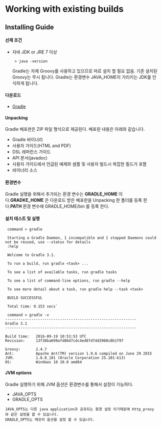 Working with existing builds
============================

Installing Guide
----------------

#### 선제 조건

-	자바 JDK or JRE 7 이상

	<code> > java -version</code>

	Gradle는 자체 Groovy를 사용하고 있으므로 따로 설치 할 필요 없음. 기존 설치된 Groovy는 무시 됩니다. Gradle는 환경변수 JAVA_HOME이 가리키는 JDK를 인식하게 됩니다.

#### 다운로드

-	[Gradle](https://gradle.org/gradle-download/?_ga=1.189349292.625007235.1481683464)

#### Unpacking

Gradle 배포판은 ZIP 파일 형식으로 제공된다. 배포된 내용은 아래와 같습니다.

-	Gradle 바이너리
-	사용자 가이드(HTML and PDF)
-	DSL 레퍼런스 가이드
-	API 문서(javadoc)
-	사용자 가이드에서 언급된 예제와 샘플 및 사용자 빌드시 복잡한 필드가 포함
-	바이너리 소스

#### 환경변수

Gradle 실행을 위해서 추가되는 환경 변수는 **GRADLE_HOME** 이다.**GRADKE_HOME** 은 다운로드 받은 배포판을 Unpacking 한 폴더를 등록 한다.**PATH** 환경 변수에 GRADLE_HOME/bin 를 등록 한다.

#### 설치 테스트 및 실행

```
 command > gradle

 Starting a Gradle Daemon, 1 incompatible and 1 stopped Daemons could not be reused, use --status for details
 :help

 Welcome to Gradle 3.1.

 To run a build, run gradle <task> ...

 To see a list of available tasks, run gradle tasks

 To see a list of command-line options, run gradle --help

 To see more detail about a task, run gradle help --task <task>

 BUILD SUCCESSFUL

 Total time: 9.153 secs`

 command > gradle -v
------------------------------------------------------------
Gradle 3.1
------------------------------------------------------------

Build time:   2016-09-19 10:53:53 UTC
Revision:     13f38ba699afd86d7cdc4ed8fd7dd3960c0b1f97

Groovy:       2.4.7
Ant:          Apache Ant(TM) version 1.9.6 compiled on June 29 2015
JVM:          1.8.0_101 (Oracle Corporation 25.101-b13)
OS:           Windows 10 10.0 amd64

```

#### JVM options

Gradle 실행하기 위해 JVM 옵션은 환경변수를 통해서 설정이 가능하다.

-	JAVA_OPTS
-	GRADLE_OPTS

```
JAVA_OPTS는 다른 java application과 공유되는 환경 설정 이기때문에 Http_proxy 와 같은 설정을 할 수 있습니다.
GRADLE_OPTS는 메모리 옵션을 설정 할 수 있습니다.
```
